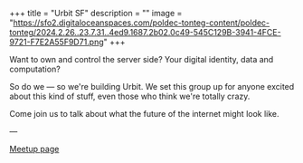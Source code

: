 +++
title = "Urbit SF"
description = ""
image = "https://sfo2.digitaloceanspaces.com/poldec-tonteg-content/poldec-tonteg/2024.2.26..23.7.31..4ed9.1687.2b02.0c49-545C129B-3941-4FCE-9721-F7E2A55F9D71.png"
+++

Want to own and control the server side? Your digital identity, data and computation?

So do we — so we're building Urbit. We set this group up for anyone excited about this kind of stuff, even those who think we're totally crazy.

Come join us to talk about what the future of the internet might look like.

––

[Meetup page](https://www.meetup.com/urbit-sf/)

